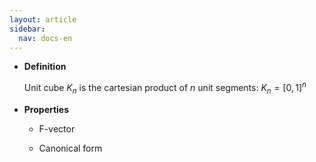 ```yaml
---
layout: article
sidebar:
  nav: docs-en
---
```


* **Definition**

    Unit cube $K_n$ is the cartesian product of $n$ unit segments: $K_n=[0,1]^n$

* **Properties**

  * F-vector

  * Canonical form

